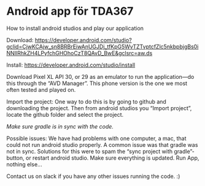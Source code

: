# Android app för TDA367

How to install android studios and play our application

Download: https://developer.android.com/studio?gclid=CjwKCAjw_sn8BRBrEiwAnUGJDj_tfKpG5WvTZTvptcfZlc5nkbpbjgBs0iNNIlRhkZH4LPyfchGHOhoCzT8QAvD_BwE&gclsrc=aw.ds

Install:
https://developer.android.com/studio/install 

Download Pixel XL API 30, or 29 as an emulator to run the application—do this through the “AVD Manager”. This phone version is the one we most often tested and played on.

Import the project:
One way to do this is by going to github and downloading the project. Then from android studios you “Import project”, locate the github folder and select the project. 

*Make sure gradle is in sync with the code.*

Possible issues:
We have had problems with one computer, a mac, that could not run android studio properly.
A common issue was that gradle was not in sync. Solutions for this were to spam the “sync project with gradle”-button, or restart android studio. 
Make sure everything is updated.
Run App, nothing else...

Contact us on slack if you have any other issues running the code. :)

